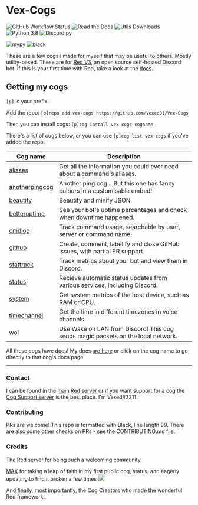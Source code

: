 # Vex-Cogs

![GitHub Workflow Status](https://img.shields.io/github/workflow/status/Vexed01/Vex-Cogs/Checks?label=checks&style=for-the-badge)
![Read the Docs](https://img.shields.io/readthedocs/vex-cogs?style=for-the-badge)
![Utils Downloads](https://img.shields.io/pypi/dw/vex-cog-utils?label=utils%20downloads&style=for-the-badge)
![Python 3.8](https://img.shields.io/badge/python-v3.8-blue?style=for-the-badge)
![Discord.py](https://img.shields.io/badge/discord-py-blue?style=for-the-badge)

![mypy](https://img.shields.io/badge/mypy-checked-brightgreen?style=for-the-badge)
![black](https://img.shields.io/badge/style-black-000000?style=for-the-badge&?link=https://github.com/psf/black)

These are a few cogs I made for myself that may be useful to others. Mostly utility-based.
These are for [Red V3](https://github.com/Cog-Creators/Red-DiscordBot/), an open source self-hosted Discord bot. If this is your first time with Red,
take a look at the [docs](https://docs.discord.red).

## Getting my cogs

`[p]` is your prefix.

Add the repo: `[p]repo add vex-cogs https://github.com/Vexed01/Vex-Cogs`

Then you can install cogs: `[p]cog install vex-cogs cogname`

There's a list of cogs below, or you can use `[p]cog list vex-cogs` if you've added the repo.

| Cog name | Description |
| --- | --- |
| [aliases](https://vex-cogs.readthedocs.io/en/latest/cogs/aliases.html) | Get all the information you could ever need about a command's aliases. |
| [anotherpingcog](https://vex-cogs.readthedocs.io/en/latest/cogs/anotherpingcog.html) | Another ping cog... But this one has fancy colours in a customisable embed! |
| [beautify](https://vex-cogs.readthedocs.io/en/latest/cogs/beautify.html) | Beautify and minify JSON.
| [betteruptime](https://vex-cogs.readthedocs.io/en/latest/cogs/betteruptime.html) | See your bot's uptime percentages and check when downtime happened. |
| [cmdlog](https://vex-cogs.readthedocs.io/en/latest/cogs/cmdlog.html) | Track command usage, searchable by user, server or command name.
| [github](https://vex-cogs.readthedocs.io/en/latest/cogs/github.html) | Create, comment, labelify and close GitHub issues, with partial PR support. |
| [stattrack](https://vex-cogs.readthedocs.io/en/latest/cogs/stattrack.html) | Track metrics about your bot and view them in Discord. |
| [status](https://vex-cogs.readthedocs.io/en/latest/cogs/status.html) | Recieve automatic status updates from various services, including Discord. |
| [system](https://vex-cogs.readthedocs.io/en/latest/cogs/system.html) | Get system metrics of the host device, such as RAM or CPU. |
| [timechannel](https://vex-cogs.readthedocs.io/en/latest/cogs/timechannel.html) | Get the time in different timezones in voice channels. |
| [wol](https://vex-cogs.readthedocs.io/en/latest/cogs/wol.html) | Use Wake on LAN from Discord! This cog sends magic packets on the local network.

All these cogs have docs! My docs [are here](https://vex-cogs.readthedocs.io/en/latest/?utm_source=github&utm_medium=readme&utm_campaign=main_link) or click on the cog name to go directly to that cog's docs page.

---

### Contact

I can be found in the [main Red server](https://discord.gg/red) or if you want support for a cog the [Cog Support server](https://discord.gg/GET4DVk) is the best place. I'm Vexed#3211.

### Contributing

PRs are welcome! This repo is formatted with Black, line length 99. There are also some other checks on PRs - see the CONTRIBUTING.md file.

### Credits

The [Red server](https://discord.gg/red) for being such a welcoming community.

[MAX](https://github.com/maxbooiii) for taking a leap of faith in my first public cog, status, and eagerly updating to find it broken a few times
<img src="https://media.discordapp.net/attachments/133251234164375552/813322657185136650/aha.png" alt="aha" width="18" height="18">

And finally, most importantly, the Cog Creators who made the wonderful Red framework.
